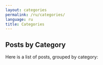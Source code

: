 ```yaml
---
layout: categories
permalink: /ru/categories/
language: ru
title: Categories
---
```

## Posts by Category
Here is a list of posts, grouped by category:

